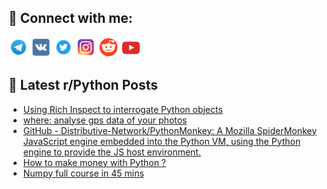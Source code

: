 ## 🔎 Connect with me:
[<img src="https://github.com/bullbesh/bullbesh/blob/main/images/Telegram.png" width="32" height="32" />](https://t.me/bullbesh)
[<img src="https://github.com/bullbesh/bullbesh/blob/main/images/VK.png" width="32" height="32" />](https://vk.com/bullbesh)
[<img src="https://github.com/bullbesh/bullbesh/blob/main/images/Twitter.png" width="32" height="32" />](https://twitter.com/bullbesh1)
[<img src="https://github.com/bullbesh/bullbesh/blob/main/images/Instagram.png" width="32" height="32" />](https://www.instagram.com/bullbesh)
[<img src="https://github.com/bullbesh/bullbesh/blob/main/images/Reddit.png" width="32" height="32" />](https://www.reddit.com/user/bullbesh)
[<img src="https://github.com/bullbesh/bullbesh/blob/main/images/YouTube.png" width="32" height="32" />](https://www.youtube.com/channel/UCtfjRs6uzgq5mfm8S06WTcg)

## 📕 Latest r/Python Posts
<!-- BLOG-POST-LIST:START -->
- [Using Rich Inspect to interrogate Python objects](https://www.reddit.com/r/Python/comments/15b0fsl/using_rich_inspect_to_interrogate_python_objects/)
- [where: analyse gps data of your photos](https://www.reddit.com/r/Python/comments/15azz93/where_analyse_gps_data_of_your_photos/)
- [GitHub - Distributive-Network/PythonMonkey: A Mozilla SpiderMonkey JavaScript engine embedded into the Python VM, using the Python engine to provide the JS host environment.](https://www.reddit.com/r/Python/comments/15ayczk/github_distributivenetworkpythonmonkey_a_mozilla/)
- [How to make money with Python ?](https://www.reddit.com/r/Python/comments/15apsfk/how_to_make_money_with_python/)
- [Numpy full course in 45 mins](https://www.reddit.com/r/Python/comments/15apfy9/numpy_full_course_in_45_mins/)
<!-- BLOG-POST-LIST:END -->
